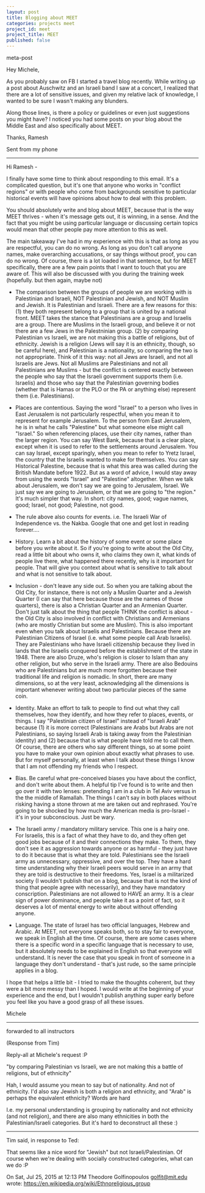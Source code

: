 ```yaml
---
layout: post
title: Blogging about MEET
categories: projects meet
project_id: meet
project_title: MEET
published: false
---
```


meta-post

Hey Michele,

As you probably saw on FB I started a travel blog recently. While writing up a post about Auschwitz and an Israeli band I saw at a concert, I realized that there are a lot of sensitive issues, and given my relative lack of knowledge, I wanted to be sure I wasn't making any blunders.

Along those lines, is there a policy or guidelines or even just suggestions you might have? I noticed you had some posts on your blog about the Middle East and also specifically about MEET.

Thanks,
Ramesh

Sent from my phone

------------------

Hi Ramesh - 

I finally have some time to think about responding to this email. It's a complicated question, but it's one that anyone who works in "conflict regions" or with people who come from backgrounds sensitive to particular historical events will have opinions about how to deal with this problem. 

You should absolutely write and blog about MEET, because that is the way MEET thrives - when it's message gets out, it is winning, in a sense. And the fact that you might be using particular language or discussing certain topics would mean that other people pay more attention to this as well.

The main takeaway I've had in my experience with this is that as long as you are respectful, you can do no wrong. As long as you don't call anyone names, make overarching accusations, or say things without proof, you can do no wrong. Of course, there is a lot loaded in that sentence, but for MEET specifically, there are a few pain points that I want to touch that you are aware of. This will also be discussed with you during the training week (hopefully. but then again, maybe not)

* The comparison between the groups of people we are working with is Palestinian and Israeli, NOT Palestinian and Jewish, and NOT Muslim and Jewish. It is Palestinian and Israeli. There are a few reasons for this: (1) they both represent belong to a group that is united by a national front. MEET takes the stance that Palestinians are a group and Israelis are a group. There are Muslims in the Israeli group, and believe it or not there are a few Jews in the Palestninian group. (2) by comparing Palestinian vs Israeli, we are not making this a battle of religions, but of ethnicity. Jewish is a religion (Jews will say it is an ethnicity, though, so be careful here), and Palestinian is a nationality, so comparing the two is not appropriate. Think of it this way: not all Jews are Israeli, and not all Israelis are Jews. Not all Muslims are Palestinians and not all Palestinians are Muslims - but the conflict is centered exactly between the people who say that the Israeli government supports them (i.e. Israelis) and those who say that the Palestinian governing bodies (whether that is Hamas or the PLO or the PA or anything else) represent them (i.e. Palestinians). 

* Places are contentious. Saying the word "Israel" to a person who lives in East Jerusalem is not particularly respectful, when you mean it to represent for example Jerusalem. To the person from East Jerusalem, he is in what he calls "Palestine" but what someone else might call "Israel." So when referencing places, use their city names, rather than the larger region. You can say West Bank, because that is a clear place, except when it is used to refer to the settlements around Jerusalem. You can say Israel, except sparingly, when you mean to refer to Yretz Israel, the country that the Israelis wanted to make for themselves. You can say Historical Palestine, because that is what this area was called during the British Mandate before 1922. But as a word of advice, I would stay away from using the words "Israel" and "Palestine" altogether. When we talk about Jerusalem, we don't say we are going to Jerusalem, Israel. We just say we are going to Jerusalem, or that we are going to "the region." It's much simpler that way. In short: city names, good; vague names, good; Israel, not good; Palestine, not good. 

* The rule above also counts for events. i.e. The Israeli War of Independence vs. the Nakba. Google that one and get lost in reading forever....

* History. Learn a bit about the history of some event or some place before you write about it. So if you're going to write about the Old City, read a little bit about who owns it, who claims they own it, what kinds of people live there, what happened there recently, why is it important for people. That will give you context about what is sensitive to talk about and what is not sensitive to talk about. 

* Inclusion - don't leave any side out. So when you are talking about the Old City, for instance, there is not only a Muslim Quarter and a Jewish Quarter (I can say that here because those are the names of those quarters), there is also a Christian Quarter and an Armenian Quarter. Don't just talk about the thing that people THINK the conflict is about - the Old City is also involved in conflict with Christians and Armenians (who are mostly Christian but some are Muslim). This is also important even when you talk about Israelis and Palestinians. Because there are Palestinian Citizens of Israel (i.e. what some people call Arab Israelis). They are Palestinians who have Israeli citizenship because they lived in lands that the Israelis conquered before the establishment of the state in 1948. There are also Druze, who's religion is closer to Islam than any other religion, but who serve in the Israeli army. There are also Bedouins who are Palestinians but are much more forgotten because their traditional life and religion is nomadic. In short, there are many dimensions, so at the very least, acknowledging all the dimensions is important whenever writing about two particular pieces of the same coin. 

* Identity. Make an effort to talk to people to find out what they call themselves, how they identify, and how they refer to places, events, or things. I say "Palestinian citizen of Israel" instead of "Israeli Arab" because (1) it is more correct (Palestinians are Arabs but Arabs are not Palestinians, so saying Israeli Arab is taking away from the Palestinian identity) and (2) because that is what people have told me to call them. Of course, there are others who say different things, so at some point you have to make your own opinion about exactly what phrases to use. But for myself personally, at least when I talk about these things I know that I am not offending my friends who I respect. 

* Bias. Be careful what pre-conceived biases you have about the conflict, and don't write about them. A helpful tip I've found is to write and then go over it with two lenses: pretending I am in a club in Tel Aviv versus in the the middle of Ramallah. The things I can't say in both places without risking having a stone thrown at me are taken out and rephrased. You're going to be shocked by how much the American media is pro-Israel - it's in your subconscious. Just be wary. 

* The Israeli army / mandatory military service. This one is a hairy one. For Israelis, this is a fact of what they have to do, and they often get good jobs because of it and their connections they make. To them, they don't see it as aggression towards anyone or as harmful - they just have to do it because that is what they are told. Palestinians see the Israeli army as unnecessary, oppressive, and over the top. They have a hard time understanding why their Israeli peers would serve in an army that they are told is destructive to their freedoms. Yes, Israel is a militarized society (I wouldn't publish that on a blog, because that is not the kind of thing that people agree with necessarily), and they have mandatory conscription. Palestinians are not allowed to HAVE an army. It is a clear sign of power dominance, and people take it as a point of fact, so it deserves a lot of mental energy to write about without offending anyone. 

* Language. The state of Israel has two official languages, Hebrew and Arabic. At MEET, not everyone speaks both, so to stay fair to everyone, we speak in English all the time. Of course, there are some cases where there is a specific word in a specific language that is necessary to use, but it absolutely needs to be explained in English so that everyone will understand. It is never the case that you speak in front of someone in a language they don't understand - that's just rude, so the same principle applies in a blog. 

I hope that helps a little bit - I tried to make the thoughts coherent, but they were a bit more messy than I hoped. I would write at the beginning of your experience and the end, but I wouldn't publish anything super early before you feel like you have a good grasp of all these issues. 

Michele

------------------

forwarded to all instructors

(Response from Tim)

Reply-all at Michele's request :P

"by comparing Palestinian vs Israeli, we are not making this a battle of religions, but of ethnicity"

Hah, I would assume you mean to say but of nationality. And not of ethnicity. I'd also say Jewish is both a religion and ethnicity, and "Arab" is perhaps the equivalent ethnicity? Words are hard

I.e. my personal understanding is grouping by nationality and not ethnicity (and not religion), and there are also many ethnicities in both the Palestinian/Israeli categories. But it's hard to deconstruct all these :)

-------------------

Tim said, in response to Ted: 

That seems like a nice word for "Jewish" but not Israeli/Palestinian. Of course when we're dealing with socially constructed categories, what can we do :P

On Sat, Jul 25, 2015 at 12:13 PM Theodore Golfinopoulos <golfit@mit.edu> wrote:
https://en.wikipedia.org/wiki/Ethnoreligious_group